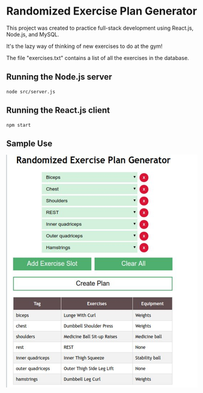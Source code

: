 # Randomized Exercise Plan Generator

This project was created to practice full-stack development using React.js, Node.js, and MySQL.

It's the lazy way of thinking of new exercises to do at the gym!

The file "exercises.txt" contains a list of all the exercises in the database.

## Running the Node.js server

```
node src/server.js
```

## Running the React.js client

```
npm start
```

## Sample Use

![Sample Use](sample.jpeg)
